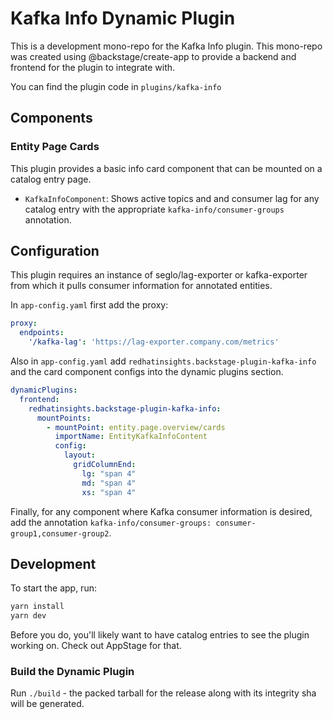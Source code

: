 # Kafka Info Dynamic Plugin

This is a development mono-repo for the Kafka Info plugin. This mono-repo was created using @backstage/create-app to provide a backend and frontend for the plugin to integrate with.

You can find the plugin code in `plugins/kafka-info`

## Components

### Entity Page Cards
This plugin provides a basic info card component that can be mounted on a catalog entry page.
* `KafkaInfoComponent`: Shows active topics and and consumer lag for any catalog entry with the appropriate `kafka-info/consumer-groups` annotation.

## Configuration
This plugin requires an instance of seglo/lag-exporter or kafka-exporter from which it pulls consumer information for annotated entities.

In `app-config.yaml` first add the proxy:

```yaml
proxy:
  endpoints:
    '/kafka-lag': 'https://lag-exporter.company.com/metrics'
```

Also in `app-config.yaml` add `redhatinsights.backstage-plugin-kafka-info` and the card component configs into the dynamic plugins section.

```yaml
dynamicPlugins:
  frontend:
    redhatinsights.backstage-plugin-kafka-info:
      mountPoints:
        - mountPoint: entity.page.overview/cards
          importName: EntityKafkaInfoContent
          config:
            layout:
              gridColumnEnd:
                lg: "span 4"
                md: "span 4"
                xs: "span 4"
```

Finally, for any component where Kafka consumer information is desired, add the annotation `kafka-info/consumer-groups: consumer-group1,consumer-group2`.

## Development
To start the app, run:

```sh
yarn install
yarn dev
```

Before you do, you'll likely want to have catalog entries to see the plugin working on. Check out AppStage for that. 

### Build the Dynamic Plugin
Run `./build` - the packed tarball for the release along with its integrity sha will be generated.

